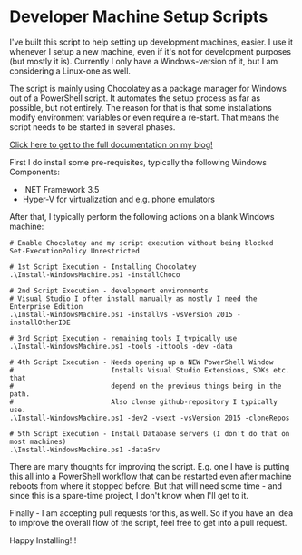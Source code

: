 # Developer Machine Setup Scripts
I've built this script to help setting up development machines, easier. I use it whenever I setup a new machine, even if it's not for development purposes (but mostly it is). Currently I only have a Windows-version of it, but I am considering a Linux-one as well.

The script is mainly using Chocolatey as a package manager for Windows out of a PowerShell script. It automates the setup process as far as possible, but not entirely. The reason for that is that some installations modify environment variables or even require a re-start. That means the script needs to be started in several phases.

[Click here to get to the full documentation on my blog!](http://blog.mszcool.com/index.php/2016/02/my-developer-machine-setup-automation-script-chocolatey-powershell-published/)

First I do install some pre-requisites, typically the following Windows Components: 
* .NET Framework 3.5 
* Hyper-V for virtualization and e.g. phone emulators

After that, I typically perform the following actions on a blank Windows machine:

    # Enable Chocolatey and my script execution without being blocked
    Set-ExecutionPolicy Unrestricted
    
    # 1st Script Execution - Installing Chocolatey 
    .\Install-WindowsMachine.ps1 -installChoco 
    
    # 2nd Script Execution - development environments
    # Visual Studio I often install manually as mostly I need the Enterprise Edition
    .\Install-WindowsMachine.ps1 -installVs -vsVersion 2015 -installOtherIDE
    
    # 3rd Script Execution - remaining tools I typically use
    .\Install-WindowsMachine.ps1 -tools -ittools -dev -data
    
    # 4th Script Execution - Needs opening up a NEW PowerShell Window
    #                        Installs Visual Studio Extensions, SDKs etc. that
    #                        depend on the previous things being in the path.
    #                        Also clonse github-repository I typically use.
    .\Install-WindowsMachine.ps1 -dev2 -vsext -vsVersion 2015 -cloneRepos
    
    # 5th Script Execution - Install Database servers (I don't do that on most machines)
    .\Install-WindowsMachine.ps1 -dataSrv
    
There are many thoughts for improving the script. E.g. one I have is putting this all into a PowerShell workflow that can be restarted even after machine reboots from where it stopped before. But that will need some time - and since this is a spare-time project, I don't know when I'll get to it.

Finally - I am accepting pull requests for this, as well. So if you have an idea to improve the overall flow of the script, feel free to get into a pull request.

Happy Installing!!!
    

